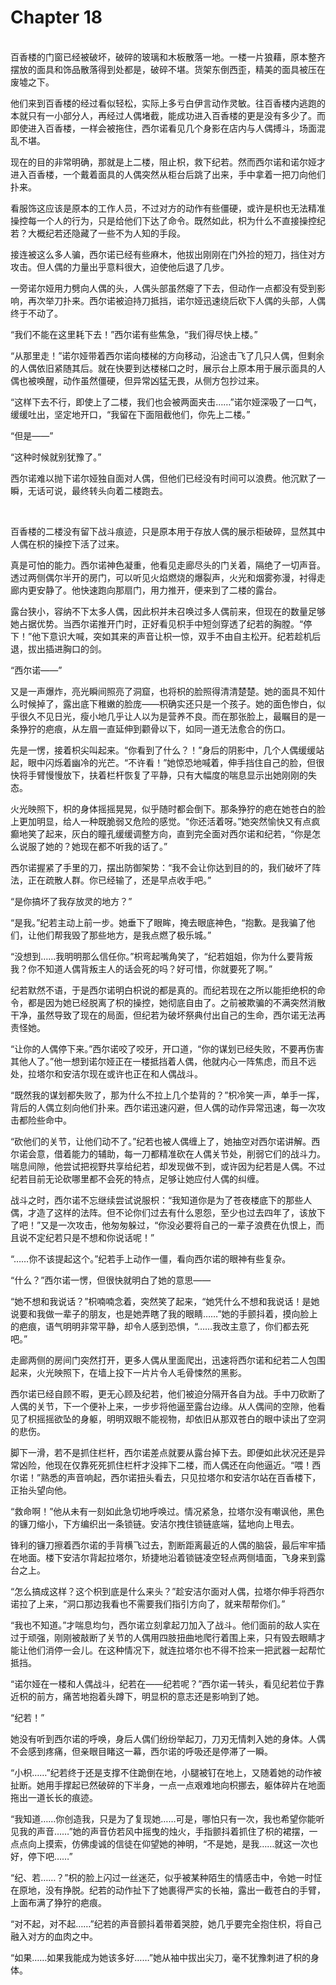 # Chapter 18

<br>
百香楼的门窗已经被破坏，破碎的玻璃和木板散落一地。一楼一片狼藉，原本整齐摆放的面具和饰品散落得到处都是，破碎不堪。货架东倒西歪，精美的面具被压在废墟之下。

他们来到百香楼的经过看似轻松，实际上多亏白伊言动作灵敏。往百香楼内逃跑的本就只有一小部分人，再经过人偶堵截，能成功进入百香楼的更是没有多少了。而即使进入百香楼，一样会被拖住，西尔诺看见几个身影在店内与人偶搏斗，场面混乱不堪。

现在的目的非常明确，那就是上二楼，阻止枳，救下纪若。然而西尔诺和诺尔娅才进入百香楼，一个戴着面具的人偶突然从柜台后跳了出来，手中拿着一把刀向他们扑来。

看服饰这应该是原本的工作人员，不过对方的动作有些僵硬，或许是枳也无法精准操控每一个人的行为，只是给他们下达了命令。既然如此，枳为什么不直接操控纪若？大概纪若还隐藏了一些不为人知的手段。

接连被这么多人骗，西尔诺已经有些麻木，他拔出刚刚在门外捡的短刀，挡住对方攻击。但人偶的力量出乎意料很大，迫使他后退了几步。

一旁诺尔娅用力劈向人偶的头，人偶头部虽然瘪了下去，但动作一点都没有受到影响，再次举刀扑来。西尔诺被迫持刀抵挡，诺尔娅迅速绕后砍下人偶的头部，人偶终于不动了。

“我们不能在这里耗下去！”西尔诺有些焦急，“我们得尽快上楼。”

“从那里走！”诺尔娅带着西尔诺向楼梯的方向移动，沿途击飞了几只人偶，但剩余的人偶依旧紧随其后。就在快要到达楼梯口之时，展示台上原本用于展示面具的人偶也被唤醒，动作虽然僵硬，但异常凶猛无畏，从侧方包抄过来。

“这样下去不行，即使上了二楼，我们也会被两面夹击……”诺尔娅深吸了一口气，缓缓吐出，坚定地开口，“我留在下面阻截他们，你先上二楼。”

“但是——”

“这种时候就别犹豫了。”

西尔诺难以抛下诺尔娅独自面对人偶，但他们已经没有时间可以浪费。他沉默了一瞬，无话可说，最终转头向着二楼跑去。

<br>

百香楼的二楼没有留下战斗痕迹，只是原本用于存放人偶的展示柜破碎，显然其中人偶在枳的操控下活了过来。

真是可怕的能力。西尔诺神色凝重，他看见走廊尽头的门关着，隔绝了一切声音。透过两侧偶尔半开的房门，可以听见火焰燃烧的爆裂声，火光和烟雾弥漫，衬得走廊内更安静了。他快速跑向那扇门，用力推开，便来到了二楼的露台。

露台狭小，容纳不下太多人偶，因此枳并未召唤过多人偶前来，但现在的数量足够她占据优势。当西尔诺推开门时，正好看见枳手中短剑穿透了纪若的胸膛。“停下！”他下意识大喊，突如其来的声音让枳一惊，双手不由自主松开。纪若趁机后退，拔出插进胸口的剑。

“西尔诺——”

又是一声爆炸，亮光瞬间照亮了洞窟，也将枳的脸照得清清楚楚。她的面具不知什么时候掉了，露出底下稚嫩的脸庞——枳确实还只是一个孩子。她的面色惨白，似乎很久不见日光，瘦小地几乎让人以为是营养不良。而在那张脸上，最瞩目的是一条狰狞的疤痕，从左眉一直延伸到颧骨以下，如同一道无法愈合的伤口。

先是一愣，接着枳尖叫起来。“你看到了什么？！”身后的阴影中，几个人偶缓缓站起，眼中闪烁着幽冷的光芒。“不许看！”她惊恐地喊着，伸手挡住自己的脸，但很快将手臂慢慢放下，扶着栏杆恢复了平静，只有大幅度的喘息显示出她刚刚的失态。

火光映照下，枳的身体摇摇晃晃，似乎随时都会倒下。那条狰狞的疤在她苍白的脸上更加明显，给人一种既脆弱又危险的感觉。“你还活着呀。”她突然愉快又有点疯癫地笑了起来，灰白的瞳孔缓缓调整方向，直到完全面对西尔诺和纪若，“你是怎么说服了她的？她现在都不听我的话了。”

西尔诺握紧了手里的刀，摆出防御架势：“我不会让你达到目的的，我们破坏了阵法，正在疏散人群。你已经输了，还是早点收手吧。”

“是你搞坏了我存放灵的地方？”

“是我。”纪若主动上前一步。她垂下了眼眸，掩去眼底神色，“抱歉。是我骗了他们，让他们帮我毁了那些地方，是我点燃了极乐城。”

“没想到……我明明那么信任你。”枳弯起嘴角笑了，“纪若姐姐，你为什么要背叛我？你不知道人偶背叛主人的话会死的吗？好可惜，你就要死了啊。”

纪若默然不语，于是西尔诺明白枳说的都是真的。而纪若现在之所以能拒绝枳的命令，都是因为她已经脱离了枳的操控，她彻底自由了。之前被欺骗的不满突然消散干净，虽然导致了现在的局面，但纪若为破坏祭典付出自己的生命，西尔诺无法再责怪她。

“让你的人偶停下来。”西尔诺咬了咬牙，开口道，“你的谋划已经失败，不要再伤害其他人了。”他一想到诺尔娅正在一楼抵挡着人偶，他就内心一阵焦虑，而且不远处，拉塔尔和安洁尔现在或许也正在和人偶战斗。

“既然我的谋划都失败了，那为什么不拉上几个垫背的？”枳冷笑一声，单手一挥，背后的人偶立刻向他们扑来。西尔诺迅速闪避，但人偶的动作异常迅速，每一次攻击都险些命中。

“砍他们的关节，让他们动不了。”纪若也被人偶缠上了，她抽空对西尔诺讲解。西尔诺会意，借着能力的辅助，每一刀都精准砍在人偶关节处，削弱它们的战斗力。喘息间隙，他尝试把视野共享给纪若，却发现做不到，或许因为纪若是人偶。不过纪若目前无论砍哪里都不会死的特点，足够让她应付人偶的纠缠。

战斗之时，西尔诺不忘继续尝试说服枳：“我知道你是为了苍夜楼底下的那些人偶，才造了这样的法阵。但不论你们过去有什么恩怨，至少也过去四年了，该放下了吧！”又是一次攻击，他匆匆躲过，“你没必要将自己的一辈子浪费在仇恨上，而且说不定纪若只是不想和你说话呢！”

“……你不该提起这个。”纪若手上动作一僵，看向西尔诺的眼神有些复杂。

“什么？”西尔诺一愣，但很快就明白了她的意思——

“她不想和我说话？”枳喃喃念着，突然笑了起来，“她凭什么不想和我说话！是她说要和我做一辈子的朋友，也是她弄瞎了我的眼睛……”她的手颤抖着，摸向脸上的疤痕，语气明明非常平静，却令人感到恐惧，“……我改主意了，你们都去死吧。”

走廊两侧的房间门突然打开，更多人偶从里面爬出，迅速将西尔诺和纪若二人包围起来，火光映照下，在墙上投下一片片令人毛骨悚然的黑影。

西尔诺已经自顾不暇，更无心顾及纪若，他们被迫分隔开各自为战。手中刀砍断了人偶的关节，下一个便补上来，一步步将他逼至露台边缘。从人偶间的空隙，他看见了枳摇摇欲坠的身躯，明明双眼不能视物，却依旧从那双苍白的眼中读出了空洞的悲伤。

脚下一滑，若不是抓住栏杆，西尔诺差点就要从露台掉下去。即便如此状况还是异常凶险，他现在仅靠死死抓住栏杆才没摔下二楼，而人偶还在向他逼近。“喂！西尔诺！”熟悉的声音响起，西尔诺扭头看去，只见拉塔尔和安洁尔站在百香楼下，正抬头望向他。

“救命啊！”他从未有一刻如此急切地呼唤过。情况紧急，拉塔尔没有嘲讽他，黑色的镰刀缩小，下方编织出一条锁链。安洁尔拽住锁链底端，猛地向上甩去。

锋利的镰刀擦着西尔诺的手背横飞过去，割断距离最近的人偶的脑袋，最后牢牢插在地面。楼下安洁尔背起拉塔尔，矫捷地沿着锁链凌空轻点两侧墙面，飞身来到露台之上。

“怎么搞成这样？这个枳到底是什么来头？”趁安洁尔面对人偶，拉塔尔伸手将西尔诺拉了上来，“洞口那边我看也不需要我们指引方向了，就来帮帮你们。”

“我也不知道。”才喘息均匀，西尔诺立刻拿起刀加入了战斗。他们面前的敌人实在过于顽强，刚刚被敲断了关节的人偶用四肢扭曲地爬行着围上来，只有毁去眼睛才能让他们消停一会儿。在这种情况下，就连拉塔尔也不得不捡来一把武器一起帮忙抵挡。

“诺尔娅在一楼和人偶战斗，纪若在——纪若呢？”西尔诺一转头，看见纪若位于靠近枳的前方，痛苦地抱着头蹲下，明显枳的意志还是影响到了她。

“纪若！”

她没有听到西尔诺的呼唤，身后人偶们纷纷举起刀，刀刃无情刺入她的身体。人偶不会感到疼痛，但亲眼目睹这一幕，西尔诺的呼吸还是停滞了一瞬。

“小枳……”纪若终于还是支撑不住跪倒在地，小腿被钉在地上，又随着她的动作被扯断。她用手撑起已然破碎的下半身，一点一点艰难地向枳挪去，躯体碎片在地面拖出一道长长的痕迹。

“我知道……你创造我，只是为了复现她……可是，哪怕只有一次，我也希望你能听见我的声音……”她的声音仿若风中摇曳的烛火，手指颤抖着抓住了枳的裙摆，一点点向上摸索，仿佛虔诚的信徒在仰望她的神明，“不是她，是我……就这一次也好，停下吧……”

“纪、若……？”枳的脸上闪过一丝迷茫，似乎被某种陌生的情感击中，令她一时怔在原地，没有挣脱。纪若的动作扯下了她裹得严实的长袖，露出一截苍白的手臂，上面布满了狰狞的疤痕。

“对不起，对不起……”纪若的声音颤抖着带着哭腔，她几乎要完全抱住枳，将自己融入对方的血肉之中。

“如果……如果我能成为她该多好……”她从袖中拔出尖刀，毫不犹豫刺进了枳的身体。
